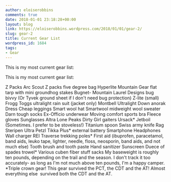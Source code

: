 ```yaml
---
author: eloiserobbins
comments: true
date: 2018-01-01 23:18:28+00:00
layout: blog
link: https://eloiserobbins.wordpress.com/2018/01/01/gear-2/
slug: gear-2
title: Current Gear List
wordpress_id: 1684
tags:
- Gear
---
```


This is my most current gear list:


This is my most current gear list:

Z Packs Arc Scout
Z packs five degree bag
Hyperlite Mountain Gear flat tarp with mini groundhog stakes
Bugnet- Mountain Laurel Designs bug bivvy (Or Tyvek ground sheet if I don't need bug protection)
Z-lite (small)
Frogg Toggs ultralight rain suit (jacket only)
Montbell Ultralight Down anorak
Dress
Cheap leggings
Smart wool hat
Smartwool midweight wool sweater
Darn tough socks
Ex-Officio underwear
Moving comfort sports bra
Fleece gloves
Sunglasses
Altra Lone Peaks
Dirty Girl gaiters
Ursack*
Jetboil (Sometimes. I prefer to be stoveless!)
Titanium spoon
Swiss army knife
Rag
Steripen Ultra
Petzl Tikka Plus*
external battery
Smartphone
Headphones
Wall charger
REI Traverse trekking poles*
First aid (ibuprofen, paracetamol, band aids, leuko tape, lighter, needle, floss, neosporin, band aids, and not much else)
Tooth brush and tooth paste
Hand sanitizer
Sunscreen
Duece of spades trowel*
Various cuben fiber stuff sacks
My baseweight is roughly ten pounds, depending on the trail and the season. I don't track it too accurately- as long as I'm not much above ten pounds, I'm a happy camper.
*Triple crown gear! This gear survived the PCT, the CDT and the AT! Almost everything else  survived both the CDT and the AT.

